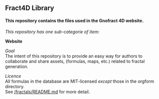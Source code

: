 ## Fract4D Library

#### This repository contains the files used in the Gnofract 4D website.

*This repository has one sub-categorie of item:*  

**Website**  

*Goal*      
The intent of this repository is to provide an easy way for authors to collaborate and share assets, (formulas, maps, etc.) related to fractal generation.

*Licence*  
All formulas in the database are MIT-licensed *except* those in the orgform directory.  
See [/fractals/README.md](fractals/README.md#orgform) for more detail.
